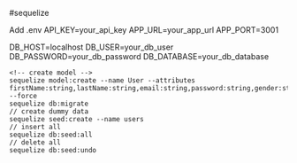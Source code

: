 #sequelize

Add .env
API_KEY=your_api_key
APP_URL=your_app_url
APP_PORT=3001

DB_HOST=localhost
DB_USER=your_db_user  
DB_PASSWORD=your_db_password
DB_DATABASE=your_db_database

```
<!-- create model -->
sequelize model:create --name User --attributes firstName:string,lastName:string,email:string,password:string,gender:string,avatar:string --force
sequelize db:migrate
// create dummy data
sequelize seed:create --name users
// insert all
sequelize db:seed:all
// delete all
sequelize db:seed:undo
```
